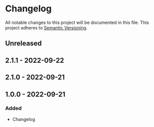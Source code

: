 # Changelog

All notable changes to this project will be documented in this file.
This project adheres to [Semantic Versioning](https://semver.org/spec/v2.0.0.html).

## Unreleased

## 2.1.1 - 2022-09-22

## 2.1.0 - 2022-09-21

## 1.0.0 - 2022-09-21
### Added
- Changelog
